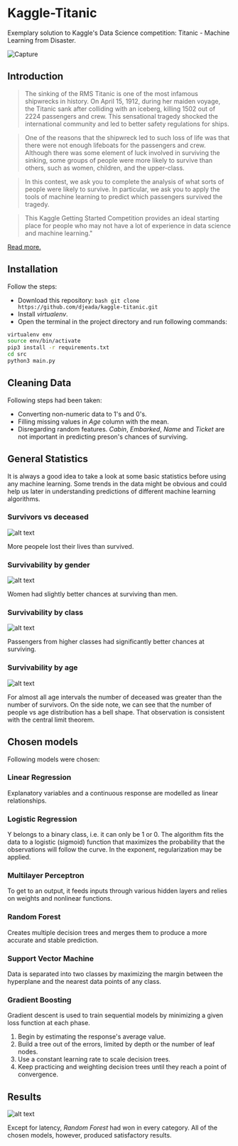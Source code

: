 # Kaggle-Titanic
Exemplary solution to Kaggle's Data Science competition: Titanic - Machine Learning from Disaster.

![Capture](https://user-images.githubusercontent.com/37275728/186237499-f7436ca6-7241-41b6-b4b8-f5d3e9648311.PNG)

## Introduction

> The sinking of the RMS Titanic is one of the most infamous shipwrecks in history. On April 15, 1912, during her maiden voyage, the Titanic sank after colliding with an iceberg, killing 1502 out of 2224 passengers and crew. This sensational tragedy shocked the international community and led to better safety regulations for ships.

> One of the reasons that the shipwreck led to such loss of life was that there were not enough lifeboats for the passengers and crew. Although there was some element of luck involved in surviving the sinking, some groups of people were more likely to survive than others, such as women, children, and the upper-class.

> In this contest, we ask you to complete the analysis of what sorts of people were likely to survive. In particular, we ask you to apply the tools of machine learning to predict which passengers survived the tragedy.

> This Kaggle Getting Started Competition provides an ideal starting place for people who may not have a lot of experience in data science and machine learning."

<a href="https://www.kaggle.com/c/titanic">Read more.</a>

## Installation

Follow the steps:

- Download this repository: ```bash git clone https://github.com/djeada/kaggle-titanic.git```
- Install <i>virtualenv</i>.
- Open the terminal in the project directory and run following commands:

```bash
virtualenv env
source env/bin/activate
pip3 install -r requirements.txt
cd src
python3 main.py
```
## Cleaning Data

Following steps had been taken:

- Converting non-numeric data to 1's and 0's.
- Filling missing values in <i>Age</i> column with the mean.
- Disregarding random features. <i>Cabin</i>, <i>Embarked</i>, <i>Name</i> and <i>Ticket</i> are not important in predicting preson's chances of surviving.

## General Statistics
It is always a good idea to take a look at some basic statistics before using any machine learning. Some trends in the data might be obvious and could help us later in understanding predictions of different machine learning algorithms.

### Survivors vs deceased

![alt text](https://github.com/djeada/kaggle-titanic/blob/main/resources/survivors_vs_deceased.png)

More peopele lost their lives than survived.

### Survivability by gender

![alt text](https://github.com/djeada/kaggle-titanic/blob/main/resources/survivability_by_gender.png)

Women had slightly better chances at surviving than men.

### Survivability by class

![alt text](https://github.com/djeada/kaggle-titanic/blob/main/resources/survivability_by_class.png)

Passengers from higher classes had significantly better chances at surviving.

### Survivability by age

![alt text](https://github.com/djeada/kaggle-titanic/blob/main/resources/survivability_by_age.png)

For almost all age intervals the number of deceased was greater than the number of survivors. On the side note, we can see that the number of people vs age distribution has a bell shape. That observation is consistent with the central limit theorem.

## Chosen models

Following models were chosen:

###  Linear Regression 

Explanatory variables and a continuous response are modelled as linear relationships.

###  Logistic Regression 

Y belongs to a binary class, i.e. it can only be 1 or 0. The algorithm fits the data to a logistic (sigmoid) function that maximizes the probability that the observations will follow the curve. In the exponent, regularization may be applied.

###  Multilayer Perceptron 

To get to an output, it feeds inputs through various hidden layers and relies on weights and nonlinear functions.

###  Random Forest 

Creates multiple decision trees and merges them to produce a more accurate and stable prediction.

###  Support Vector Machine 

Data is separated into two classes by maximizing the margin between the hyperplane and the nearest data points of any class.

###  Gradient Boosting 
Gradient descent is used to train sequential models by minimizing a given loss function at each phase.

1. Begin by estimating the response's average value. 
1. Build a tree out of the errors, limited by depth or the number of leaf nodes. 
1. Use a constant learning rate to scale decision trees. 
1. Keep practicing and weighting decision trees until they reach a point of convergence.

## Results

![alt text](https://github.com/djeada/kaggle-titanic/blob/main/resources/model_comparison.png)

Except for latency, <i>Random Forest</i> had won in every category. All of the chosen models, however, produced satisfactory results.
